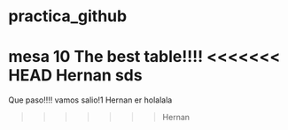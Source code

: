 # practica_github
mesa 10
The best table!!!!
<<<<<<< HEAD
Hernan sds
=======

Que paso!!!! 
vamos salio!1
Hernan er
holalala

>>>>>>> Hernan
